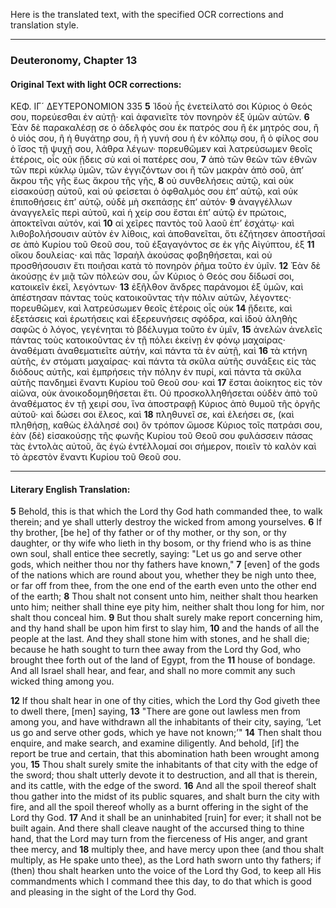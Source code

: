 Here is the translated text, with the specified OCR corrections and translation style.

***

### Deuteronomy, Chapter 13

#### Original Text with light OCR corrections:

ΚΕΦ. ΙΓ´ ΔΕΥΤΕΡΟΝΟΜΙΟΝ 335
**5** Ἰδοὺ ἧς ἐνετείλατό σοι Κύριος ὁ Θεός σου, πορεύεσθαι ἐν αὐτῇ·
καὶ ἀφανιεῖτε τὸν πονηρὸν ἐξ ὑμῶν αὐτῶν. **6** Ἐὰν δὲ παρακαλέσῃ
σε ὁ ἀδελφός σου ἐκ πατρός σου ἢ ἐκ μητρός σου, ἢ ὁ υἱός σου,
ἢ ἡ θυγάτηρ σου, ἢ ἡ γυνή σου ἡ ἐν κόλπῳ σου, ἢ ὁ φίλος σου
ὁ ἴσος τῇ ψυχῇ σου, λάθρα λέγων· πορευθῶμεν καὶ λατρεύσωμεν
θεοῖς ἑτέροις, οἷς οὐκ ᾔδεις σὺ καὶ οἱ πατέρες σου, **7** ἀπὸ τῶν
θεῶν τῶν ἐθνῶν τῶν περὶ κύκλῳ ὑμῶν, τῶν ἐγγιζόντων σοι ἢ
τῶν μακρὰν ἀπὸ σοῦ, ἀπ’ ἄκρου τῆς γῆς ἕως ἄκρου τῆς γῆς,
**8** οὐ συνθελήσεις αὐτῷ, καὶ οὐκ εἰσακούσῃ αὐτοῦ, καὶ οὐ φείσεται
ὁ ὀφθαλμός σου ἐπ’ αὐτῷ, καὶ οὐκ ἐπιποθήσεις ἐπ’ αὐτῷ, οὐδὲ
μὴ σκεπάσῃς ἐπ’ αὐτόν· **9** ἀναγγέλλων ἀναγγελεῖς περὶ αὐτοῦ, καὶ
ἡ χείρ σου ἔσται ἐπ’ αὐτῷ ἐν πρώτοις, ἀποκτεῖναι αὐτόν, καὶ
**10** αἱ χεῖρες παντὸς τοῦ λαοῦ ἐπ’ ἐσχάτῳ· καὶ λιθοβολήσουσιν αὐτὸν
ἐν λίθοις, καὶ ἀποθανεῖται, ὅτι ἐζήτησεν ἀποστῆσαί σε ἀπὸ Κυρίου
τοῦ Θεοῦ σου, τοῦ ἐξαγαγόντος σε ἐκ γῆς Αἰγύπτου, ἐξ
**11** οἴκου δουλείας· καὶ πᾶς Ἰσραὴλ ἀκούσας φοβηθήσεται, καὶ οὐ
προσθήσουσιν ἔτι ποιῆσαι κατὰ τὸ πονηρὸν ῥῆμα τοῦτο ἐν ὑμῖν.
**12** Ἐὰν δὲ ἀκούσῃς ἐν μιᾷ τῶν πόλεών σου, ὧν Κύριος ὁ Θεός σου
δίδωσί σοι, κατοικεῖν ἐκεῖ, λεγόντων· **13** ἐξῆλθον ἄνδρες παράνομοι
ἐξ ὑμῶν, καὶ ἀπέστησαν πάντας τοὺς κατοικοῦντας τὴν πόλιν αὐτῶν,
λέγοντες· πορευθῶμεν, καὶ λατρεύσωμεν θεοῖς ἑτέροις οἷς οὐκ
**14** ᾔδειτε, καὶ ἐξετάσεις καὶ ἐρωτήσεις καὶ ἐξερευνήσεις σφόδρα, καὶ
ἰδοὺ ἀληθὴς σαφῶς ὁ λόγος, γεγένηται τὸ βδέλυγμα τοῦτο ἐν ὑμῖν,
**15** ἀνελὼν ἀνελεῖς πάντας τοὺς κατοικοῦντας ἐν τῇ πόλει ἐκείνῃ ἐν φόνῳ
μαχαίρας· ἀναθέματι ἀναθεματιεῖτε αὐτήν, καὶ πάντα τὰ ἐν αὐτῇ, καὶ
**16** τὰ κτήνη αὐτῆς, ἐν στόματι μαχαίρας· καὶ πάντα τὰ σκῦλα αὐτῆς συνάξεις
εἰς τὰς διόδους αὐτῆς, καὶ ἐμπρήσεις τὴν πόλην ἐν πυρί, καὶ
πάντα τὰ σκῦλα αὐτῆς πανδημεὶ ἔναντι Κυρίου τοῦ Θεοῦ σου· καὶ
**17** ἔσται ἀοίκητος εἰς τὸν αἰῶνα, οὐκ ἀνοικοδομηθήσεται ἔτι. Οὐ προσκολληθήσεται
οὐδὲν ἀπὸ τοῦ ἀναθέματος ἐν τῇ χειρί σου, ἵνα ἀποστραφῇ
Κύριος ἀπὸ θυμοῦ τῆς ὀργῆς αὐτοῦ· καὶ δώσει σοι ἔλεος, καὶ
**18** πληθυνεῖ σε, καὶ ἐλεήσει σε, (καὶ πληθήσῃ, καθὼς ἐλάλησέ σοι)
ὃν τρόπον ὤμοσε Κύριος τοῖς πατράσι σου, ἐὰν (δὲ) εἰσακούσῃς τῆς
φωνῆς Κυρίου τοῦ Θεοῦ σου φυλάσσειν πάσας τὰς ἐντολὰς αὐτοῦ,
ἃς ἐγὼ ἐντέλλομαί σοι σήμερον, ποιεῖν τὸ καλὸν καὶ τὸ ἀρεστὸν ἔναντι
Κυρίου τοῦ Θεοῦ σου.

***

#### Literary English Translation:

**5** Behold, this is that which the Lord thy God hath commanded thee, to walk therein;
and ye shall utterly destroy the wicked from among yourselves.
**6** If thy brother, [be he] of thy father or of thy mother, or thy son, or thy daughter,
or thy wife who lieth in thy bosom, or thy friend who is as thine own soul,
shall entice thee secretly, saying:
"Let us go and serve other gods, which neither thou nor thy fathers have known,"
**7** [even] of the gods of the nations which are round about you,
whether they be nigh unto thee, or far off from thee,
from the one end of the earth even unto the other end of the earth;
**8** Thou shalt not consent unto him, neither shalt thou hearken unto him;
neither shall thine eye pity him, neither shalt thou long for him,
nor shalt thou conceal him.
**9** But thou shalt surely make report concerning him, and thy hand shall be upon him first to slay him,
**10** and the hands of all the people at the last.
And they shall stone him with stones, and he shall die;
because he hath sought to turn thee away from the Lord thy God,
who brought thee forth out of the land of Egypt, from the
**11** house of bondage.
And all Israel shall hear, and fear, and shall no more commit any such wicked thing among you.

**12** If thou shalt hear in one of thy cities,
which the Lord thy God giveth thee to dwell there, [men] saying,
**13** "There are gone out lawless men from among you,
and have withdrawn all the inhabitants of their city, saying,
‘Let us go and serve other gods, which ye have not known;’"
**14** Then shalt thou enquire, and make search, and examine diligently.
And behold, [if] the report be true and certain, that this abomination hath been wrought among you,
**15** Thou shalt surely smite the inhabitants of that city with the edge of the sword;
thou shalt utterly devote it to destruction, and all that is therein,
and its cattle, with the edge of the sword.
**16** And all the spoil thereof shalt thou gather into the midst of its public squares,
and shalt burn the city with fire,
and all the spoil thereof wholly as a burnt offering in the sight of the Lord thy God.
**17** And it shall be an uninhabited [ruin] for ever; it shall not be built again.
And there shall cleave naught of the accursed thing to thine hand,
that the Lord may turn from the fierceness of His anger,
and grant thee mercy, and
**18** multiply thee, and have mercy upon thee (and thou shalt multiply, as He spake unto thee),
as the Lord hath sworn unto thy fathers;
if (then) thou shalt hearken unto the voice of the Lord thy God,
to keep all His commandments which I command thee this day,
to do that which is good and pleasing in the sight of the Lord thy God.